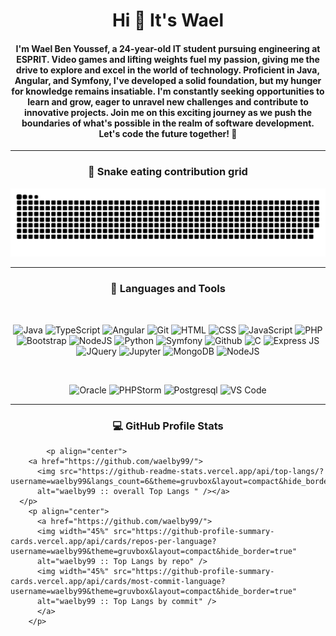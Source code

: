 <!-- Centered Heading -->
<h1 align="center">Hi 👋 It's Wael</h1>

<!-- Centered Subheading -->
<h4 align="center">I'm Wael Ben Youssef, a 24-year-old IT student pursuing engineering at ESPRIT. Video games and lifting weights fuel my passion, giving me the drive to explore and excel in the world of technology. Proficient in Java, Angular, and Symfony, I've developed a solid foundation, but my hunger for knowledge remains insatiable. I'm constantly seeking opportunities to learn and grow, eager to unravel new challenges and contribute to innovative projects. Join me on this exciting journey as we push the boundaries of what's possible in the realm of software development. Let's code the future together! 🚀</h4>

---


<p align="center">
 <h3 align="center"> 🐍 Snake eating contribution grid </h3>
  <img src="https://github.com/waelby99/waelby99/blob/main/grid-snake.svg" alt="snake" />
  <br>

</p>

---

<h3 align="center"> 🧰 Languages and Tools </h3>
<br>
<div align="center">
  <p float="left">
    <img alt="Java" width="30px" src="https://cdn.jsdelivr.net/gh/devicons/devicon/icons/java/java-original.svg"/>
    <img alt="TypeScript" width="30px" src="https://cdn.jsdelivr.net/gh/devicons/devicon/icons/typescript/typescript-plain.svg"/>
    <img alt="Angular" width="30px" src="https://cdn.jsdelivr.net/gh/devicons/devicon/icons/angularjs/angularjs-plain.svg"/>
    <img alt="Git" width="30px" src="https://cdn.jsdelivr.net/gh/devicons/devicon/icons/git/git-original.svg"/>
    <img alt="HTML" width="30px" src="https://cdn.jsdelivr.net/gh/devicons/devicon/icons/html5/html5-plain.svg"/>
    <img alt="CSS" width="30px" src="https://cdn.jsdelivr.net/gh/devicons/devicon/icons/css3/css3-plain.svg"/>
    <img alt="JavaScript" width="30px" src="https://cdn.jsdelivr.net/gh/devicons/devicon/icons/javascript/javascript-plain.svg"/>
    <img alt="PHP" width="30px" src="https://cdn.jsdelivr.net/gh/devicons/devicon/icons/php/php-original.svg"/>
    <img alt="Bootstrap" width="30px" src="https://cdn.jsdelivr.net/gh/devicons/devicon/icons/bootstrap/bootstrap-original.svg"/>
    <img alt="NodeJS" width="30px" src="https://cdn.jsdelivr.net/gh/devicons/devicon/icons/nodejs/nodejs-original.svg"/>
    <img alt="Python" width="30px" src="https://cdn.jsdelivr.net/gh/devicons/devicon/icons/python/python-plain.svg"/>
    <img alt="Symfony" width="30px" src="https://cdn.jsdelivr.net/gh/devicons/devicon/icons/symfony/symfony-original-wordmark.svg"/>
    <img alt="Github" width="30px" src="https://cdn.jsdelivr.net/gh/devicons/devicon/icons/github/github-original-wordmark.svg"/>
    <img alt="C" width="30px" src="https://cdn.jsdelivr.net/gh/devicons/devicon/icons/c/c-original.svg"/>
    <img alt="Express JS" width="30px" src="https://cdn.jsdelivr.net/gh/devicons/devicon/icons/express/express-original-wordmark.svg"/>
    <img alt="JQuery" width="30px" src="https://cdn.jsdelivr.net/gh/devicons/devicon/icons/jquery/jquery-plain-wordmark.svg"/>
    <img alt="Jupyter" width="30px" src="https://cdn.jsdelivr.net/gh/devicons/devicon/icons/jupyter/jupyter-original-wordmark.svg"/>
    <img alt="MongoDB" width="30px" src="https://cdn.jsdelivr.net/gh/devicons/devicon/icons/mongodb/mongodb-original-wordmark.svg"/>
    <img alt="NodeJS" width="30px" src="https://cdn.jsdelivr.net/gh/devicons/devicon/icons/nodejs/nodejs-original-wordmark.svg"/>
  </p>
  <br>
  <p float="left">
    <img alt="Oracle" width="30px" src="https://cdn.jsdelivr.net/gh/devicons/devicon/icons/oracle/oracle-original.svg"/>
    <img alt="PHPStorm" width="30px" src="https://cdn.jsdelivr.net/gh/devicons/devicon/icons/phpstorm/phpstorm-original-wordmark.svg"/>
    <img alt="Postgresql" width="30px" src="https://cdn.jsdelivr.net/gh/devicons/devicon/icons/postgresql/postgresql-original-wordmark.svg"/>
    <img alt="VS Code" width="30px" src="https://cdn.jsdelivr.net/gh/devicons/devicon/icons/vscode/vscode-original-wordmark.svg"/>
  </p>
</div>



---


<h3 align="center">💻 GitHub Profile Stats</h3>
  
            <p align="center">
        <a href="https://github.com/waelby99/">
          <img src="https://github-readme-stats.vercel.app/api/top-langs/?username=waelby99&langs_count=6&theme=gruvbox&layout=compact&hide_border=true"
          alt="waelby99 :: overall Top Langs " /></a>
      </p>
        <p align="center">
          <a href="https://github.com/waelby99/">
          <img width="45%" src="https://github-profile-summary-cards.vercel.app/api/cards/repos-per-language?username=waelby99&theme=gruvbox&layout=compact&hide_border=true"
          alt="waelby99 :: Top Langs by repo" />
          <img width="45%" src="https://github-profile-summary-cards.vercel.app/api/cards/most-commit-language?username=waelby99&theme=gruvbox&layout=compact&hide_border=true"
          alt="waelby99 :: Top Langs by commit" />
          </a>
        </p>

        
